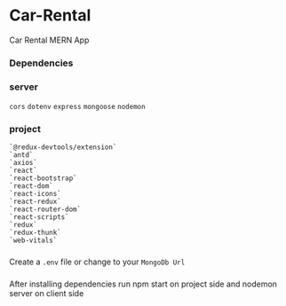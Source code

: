 # Car-Rental
Car Rental MERN App

### Dependencies
  ### server
  `cors`
  `dotenv`
  `express`
  `mongoose`
  `nodemon`
  ### project
    `@redux-devtools/extension`
    `antd`
    `axios`
    `react`
    `react-bootstrap`
    `react-dom`
    `react-icons`
    `react-redux`
    `react-router-dom`
    `react-scripts`
    `redux`
    `redux-thunk`
    `web-vitals`
###
Create a `.env` file or change to your `MongoDb Url`

###
After installing dependencies run npm start on project side and nodemon server on client side
